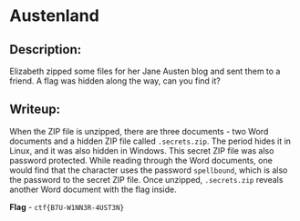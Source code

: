 # Austenland


## Description:

Elizabeth zipped some files for her Jane Austen blog and sent them to a friend. A flag was hidden along the way, can you find it?


## Writeup:
When the ZIP file is unzipped, there are three documents - two Word documents and a hidden ZIP file called `.secrets.zip`. The period hides it in Linux, and it was also hidden in Windows. This secret ZIP file was also password protected. While reading through the Word documents, one would find that the character uses the password `spellbound`, which is also the password to the secret ZIP file. Once unzipped, `.secrets.zip` reveals another Word document with the flag inside.

**Flag** - `ctf{B7U-W1NN3R-4UST3N}`